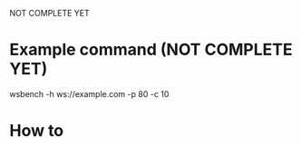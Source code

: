 NOT COMPLETE YET

# Example command (NOT COMPLETE YET) 
 wsbench -h ws://example.com -p 80 -c 10

# How to 